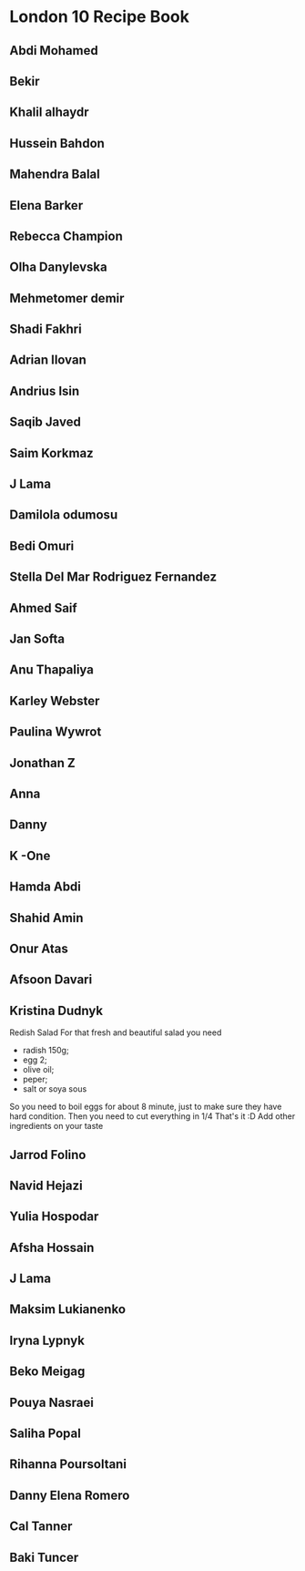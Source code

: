 # London 10 Recipe Book

## Abdi Mohamed

## Bekir

## Khalil alhaydr

## Hussein Bahdon

## Mahendra Balal

## Elena Barker

## Rebecca Champion

## Olha Danylevska

## Mehmetomer demir

## Shadi Fakhri

## Adrian Ilovan

## Andrius Isin

## Saqib Javed

## Saim Korkmaz

## J Lama

## Damilola odumosu

## Bedi Omuri

## Stella Del Mar Rodriguez Fernandez

## Ahmed Saif

## Jan Softa

## Anu Thapaliya

## Karley Webster

## Paulina Wywrot

## Jonathan Z

## Anna

## Danny

## K -One

## Hamda Abdi

## Shahid Amin

## Onur Atas

## Afsoon Davari

## Kristina Dudnyk

Redish Salad
For that fresh and beautiful salad you need

- radish 150g;
- egg 2;
- olive oil;
- peper;
- salt or soya sous

So you need to boil eggs for about 8 minute, just to make sure they have hard condition.
Then you need to cut everything in 1/4
That's it :D
Add other ingredients on your taste

## Jarrod Folino

## Navid Hejazi

## Yulia Hospodar

## Afsha Hossain

## J Lama

## Maksim Lukianenko

## Iryna Lypnyk

## Beko Meigag

## Pouya Nasraei

## Saliha Popal

## Rihanna Poursoltani

## Danny Elena Romero

## Cal Tanner

## Baki Tuncer
